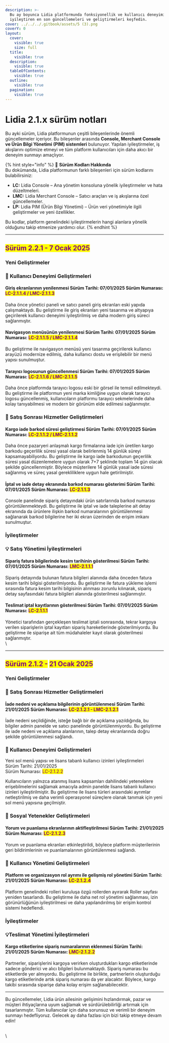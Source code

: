 ```yaml
---
description: >-
  Bu ay boyunca Lidia platformunda fonksiyonellik ve kullanıcı deneyimini
  iyileştiren en son güncellemeleri ve geliştirmeleri keşfedin.
cover: ../../../.gitbook/assets/5 (3).png
coverY: 0
layout:
  cover:
    visible: true
    size: full
  title:
    visible: true
  description:
    visible: true
  tableOfContents:
    visible: true
  outline:
    visible: true
  pagination:
    visible: true
---
```


# Lidia 2.1.x sürüm notları

Bu ayki sürüm, Lidia platformunun çeşitli bileşenlerinde önemli güncellemeler içeriyor. Bu bileşenler arasında **Console, Merchant Console ve Ürün Bilgi Yönetimi (PIM) sistemleri** bulunuyor. Yapılan iyileştirmeler, iş akışlarını optimize etmeyi ve tüm platform kullanıcıları için daha akıcı bir deneyim sunmayı amaçlıyor.

{% hint style="info" %}
🔎 **Sürüm Kodları Hakkında**\
Bu dokümanda, Lidia platformunun farklı bileşenleri için sürüm kodlarını bulabilirsiniz:

* **LC:** Lidia Console – Ana yönetim konsoluna yönelik iyileştirmeler ve hata düzeltmeleri.
* **LMC:** Lidia Merchant Console – Satıcı araçları ve iş akışlarına özel güncellemeler.
* **LP:** Lidia PIM (Ürün Bilgi Yönetimi) – Ürün veri yönetimiyle ilgili geliştirmeler ve yeni özellikler.

Bu kodlar, platform genelindeki iyileştirmelerin hangi alanlara yönelik olduğunu takip etmenize yardımcı olur.
{% endhint %}

***

## <mark style="color:purple;">**Sürüm 2.2.1 - 7 Ocak 2025**</mark>

### **Yeni Geliştirmeler** <a href="#satis-yonetimi-iyilestirmeleri" id="satis-yonetimi-iyilestirmeleri"></a>

### 🎯 Kullanıcı Deneyimi Geliştirmeleri

#### Giriş ekranlarının yenilenmesi Sürüm Tarihi: 07/01/2025 Sürüm Numarası: <mark style="color:purple;">LC-2.1.1.4 / LMC-2.1.1.3</mark>

Daha önce yönetici paneli ve satıcı paneli giriş ekranları eski yapıda çalışmaktaydı. Bu geliştirme ile giriş ekranları yeni tasarıma ve altyapıya geçirilerek kullanıcı deneyimi iyileştirilmiş ve daha modern giriş süreci sağlanmıştır.

#### Navigasyon menüsünün yenilenmesi Sürüm Tarihi: 07/01/2025 Sürüm Numarası: <mark style="color:purple;">LC-2.1.1.5 / LMC-2.1.1.4</mark>

Bu geliştirme ile navigasyon menüsü yeni tasarıma geçirilerek kullanıcı arayüzü modernize edilmiş, daha kullanıcı dostu ve erişilebilir bir menü yapısı sunulmuştur.

#### Tarayıcı logosunun güncellenmesi Sürüm Tarihi: 07/01/2025 Sürüm Numarası: <mark style="color:purple;">LC-2.1.1.6 / LMC-2.1.1.5</mark>

Daha önce platformda tarayıcı logosu eski bir görsel ile temsil edilmekteydi. Bu geliştirme ile platformun yeni marka kimliğine uygun olarak tarayıcı logosu güncellenmiş, kullanıcıların platformu tarayıcı sekmelerinde daha kolay tanıyabilmesi ve modern bir görünüm elde edilmesi sağlanmıştır.



### 🎯 Satış Sonrası Hizmetler Geliştirmeleri

#### Kargo iade barkod süresi geliştirmesi Sürüm Tarihi: 07/01/2025 Sürüm Numarası: <mark style="color:purple;">LC-2.1.1.2 / LMC-2.1.1.2</mark>

Daha önce pazaryeri anlaşmalı kargo firmalarına iade için üretilen kargo barkodu geçerlilik süresi yasal olarak belirlenmiş 14 günlük süreyi kapsamayabiliyordu. Bu geliştirme ile kargo iade barkodunun geçerlilik süresi yasal düzenlemelere uygun olarak 7+7 şeklinde toplam 14 gün olacak şekilde güncellenmiştir. Böylece müşterilere 14 günlük yasal iade süresi sağlanmış ve süreç yasal gerekliliklere uygun hale getirilmiştir.

#### İptal ve iade detay ekranında barkod numarası gösterimi Sürüm Tarihi: 07/01/2025 Sürüm Numarası: <mark style="color:purple;">LC-2.1.1.3</mark> 

Console panelinde sipariş detayındaki ürün satırlarında barkod numarası görüntülenmekteydi. Bu geliştirme ile iptal ve iade taleplerine ait detay ekranında da ürünlere ilişkin barkod numaralarının görüntülenmesi sağlanarak barkod bilgilerine her iki ekran üzerinden de erişim imkanı sunulmuştur.



### İyileştirmeler

### 💡 **Satış Yönetimi İyileştirmeleri** <a href="#satis-yonetimi-iyilestirmeleri" id="satis-yonetimi-iyilestirmeleri"></a>

#### Sipariş fatura bilgilerinde kesim tarihinin gösterilmesi Sürüm Tarihi: 07/01/2025 Sürüm Numarası: <mark style="color:purple;">LMC-2.1.1.1</mark>

Sipariş detayında bulunan fatura bilgileri alanında daha önceden fatura kesim tarihi bilgisi gösterilmiyordu. Bu geliştirme ile fatura yükleme işlemi sırasında fatura kesim tarihi bilgisinin alınması zorunlu kılınarak, sipariş detay sayfasındaki fatura bilgileri alanında gösterilmesi sağlanmıştır.

#### Teslimat iptal kayıtlarının gösterilmesi Sürüm Tarihi: 07/01/2025 Sürüm Numarası: <mark style="color:purple;">LC-2.1.1.1</mark>

Yönetici tarafından gerçekleşen teslimat iptali sonrasında, tekrar kargoya verilen siparişlerin iptal kayıtları sipariş hareketlerinde gösterilmiyordu. Bu geliştirme ile siparişe ait tüm müdahaleler kayıt olarak gösterilmesi sağlanmıştır.\
\


***

## <mark style="color:purple;">**Sürüm 2.1.2 -**</mark> <mark style="color:purple;"></mark><mark style="color:purple;">21 Ocak 2025</mark>

### Yeni Geliştirmeler

### 🎯 Satış Sonrası Hizmetler Geliştirmeleri

#### İade nedeni ve açıklama bilgilerinin görüntülenmesi Sürüm Tarihi: 21/01/2025 Sürüm Numarası: <mark style="color:purple;">LC-2.1.2.1 - LMC-2.1.2.1</mark>

İade nedeni seçildiğinde, isteğe bağlı bir de açıklama yazıldığında, bu bilgiler admin panelde ve satıcı panelinde görüntülenmiyordu. Bu geliştirme ile iade nedeni ve açıklama alanlarının, talep detay ekranlarında doğru şekilde görüntülenmesi sağlandı.

### 🎯 Kullanıcı Deneyimi Geliştirmeleri

Yeni sol menü yapısı ve lisans tabanlı kullanıcı izinleri iyileştirmeleri\
Sürüm Tarihi: 21/01/2025\
Sürüm Numarası: <mark style="color:purple;">LC-2.1.2.2</mark>

Kullanıcıların yalnızca atanmış lisans kapsamları dahilindeki yeteneklere erişebilmelerini sağlamak amacıyla admin panelde lisans tabanlı kullanıcı izinleri iyileştirilmiştir. Bu geliştirme ile lisans türleri arasındaki ayrımlar netleştirilmiş ve daha verimli operasyonel süreçlere olanak tanımak için yeni sol menü yapısına geçilmiştir.

### 🎯 Sosyal Yetenekler Geliştirmeleri

#### Yorum ve puanlama ekranlarının aktifleştirilmesi Sürüm Tarihi: 21/01/2025 Sürüm Numarası: <mark style="color:purple;">LC-2.1.2.3</mark>

Yorum ve puanlama ekranları etkinleştirildi, böylece platform müşterilerinin geri bildirimlerinin ve puanlamalarının görüntülenmesi sağlandı.

### 🎯 Kullanıcı Yönetimi Geliştirmeleri

#### Platform ve organizasyon rol ayrımı ile gelişmiş rol yönetimi Sürüm Tarihi: 21/01/2025 Sürüm Numarası: <mark style="color:purple;">LC-2.1.2.4</mark>&#x20;

Platform genelindeki rolleri kuruluşa özgü rollerden ayırarak Roller sayfası yeniden tasarlandı. Bu geliştirme ile daha net rol yönetimi sağlanması, izin görünürlüğünün iyileştirilmesi ve daha yapılandırılmış bir erişim kontrol sistemi hedeflendi.



### İyileştirmeler

### 💡Teslimat Yönetimi İyileştirmeleri

#### Kargo etiketlerine sipariş numaralarının eklenmesi Sürüm Tarihi: 21/01/2025 Sürüm Numarası: <mark style="color:purple;">LMC-2.1.2.2</mark>

Partnerler, siparişlerini kargoya verirken oluşturdukları kargo etiketlerinde sadece gönderici ve alıcı bilgileri bulunmaktaydı. Sipariş numarası bu etiketlerde yer almıyordu. Bu geliştirme ile birlikte, partnerlerin oluşturduğu kargo etiketlerinde artık sipariş numarası da yer alacaktır. Böylece, kargo takibi sırasında siparişe daha kolay erişim sağlanabilecektir.





***

Bu güncellemeler, Lidia ürün ailesinin gelişimini hızlandırmak, pazar ve müşteri ihtiyaçlarına uyum sağlamak ve sürdürülebilirliği artırmak için tasarlanmıştır. Tüm kullanıcılar için daha sorunsuz ve verimli bir deneyim sunmayı hedefliyoruz. Gelecek ay daha fazlası için bizi takip etmeye devam edin!



\
\
